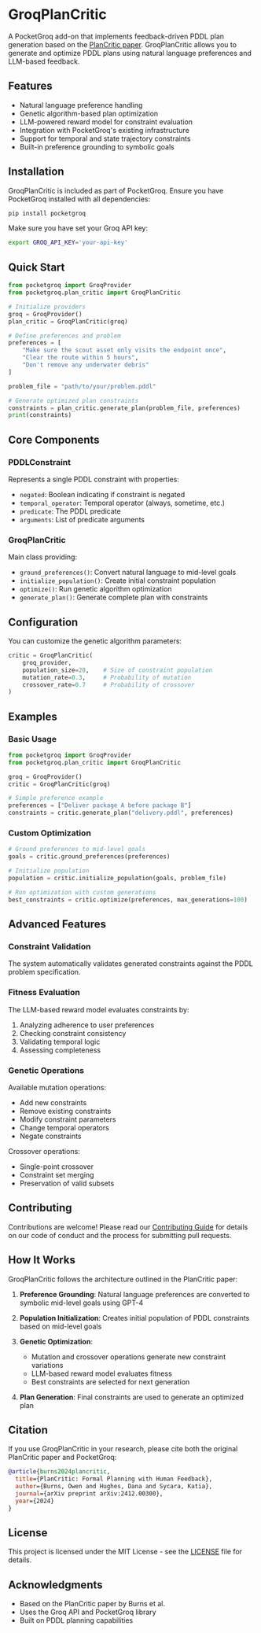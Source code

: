 # GroqPlanCritic

A PocketGroq add-on that implements feedback-driven PDDL plan generation based on the [PlanCritic paper](https://arxiv.org/abs/2412.00300). GroqPlanCritic allows you to generate and optimize PDDL plans using natural language preferences and LLM-based feedback.

## Features

- Natural language preference handling
- Genetic algorithm-based plan optimization
- LLM-powered reward model for constraint evaluation
- Integration with PocketGroq's existing infrastructure
- Support for temporal and state trajectory constraints
- Built-in preference grounding to symbolic goals

## Installation

GroqPlanCritic is included as part of PocketGroq. Ensure you have PocketGroq installed with all dependencies:

```bash
pip install pocketgroq
```

Make sure you have set your Groq API key:

```bash
export GROQ_API_KEY='your-api-key'
```

## Quick Start

```python
from pocketgroq import GroqProvider
from pocketgroq.plan_critic import GroqPlanCritic

# Initialize providers
groq = GroqProvider()
plan_critic = GroqPlanCritic(groq)

# Define preferences and problem
preferences = [
    "Make sure the scout asset only visits the endpoint once",
    "Clear the route within 5 hours",
    "Don't remove any underwater debris"
]

problem_file = "path/to/your/problem.pddl"

# Generate optimized plan constraints
constraints = plan_critic.generate_plan(problem_file, preferences)
print(constraints)
```

## Core Components

### PDDLConstraint

Represents a single PDDL constraint with properties:
- `negated`: Boolean indicating if constraint is negated
- `temporal_operator`: Temporal operator (always, sometime, etc.)
- `predicate`: The PDDL predicate
- `arguments`: List of predicate arguments

### GroqPlanCritic

Main class providing:
- `ground_preferences()`: Convert natural language to mid-level goals
- `initialize_population()`: Create initial constraint population
- `optimize()`: Run genetic algorithm optimization
- `generate_plan()`: Generate complete plan with constraints

## Configuration

You can customize the genetic algorithm parameters:

```python
critic = GroqPlanCritic(
    groq_provider,
    population_size=20,    # Size of constraint population
    mutation_rate=0.3,     # Probability of mutation
    crossover_rate=0.7     # Probability of crossover
)
```

## Examples

### Basic Usage

```python
from pocketgroq import GroqProvider
from pocketgroq.plan_critic import GroqPlanCritic

groq = GroqProvider()
critic = GroqPlanCritic(groq)

# Simple preference example
preferences = ["Deliver package A before package B"]
constraints = critic.generate_plan("delivery.pddl", preferences)
```

### Custom Optimization

```python
# Ground preferences to mid-level goals
goals = critic.ground_preferences(preferences)

# Initialize population
population = critic.initialize_population(goals, problem_file)

# Run optimization with custom generations
best_constraints = critic.optimize(preferences, max_generations=100)
```

## Advanced Features

### Constraint Validation

The system automatically validates generated constraints against the PDDL problem specification.

### Fitness Evaluation

The LLM-based reward model evaluates constraints by:
1. Analyzing adherence to user preferences
2. Checking constraint consistency
3. Validating temporal logic
4. Assessing completeness

### Genetic Operations

Available mutation operations:
- Add new constraints
- Remove existing constraints
- Modify constraint parameters
- Change temporal operators
- Negate constraints

Crossover operations:
- Single-point crossover
- Constraint set merging
- Preservation of valid subsets

## Contributing

Contributions are welcome! Please read our [Contributing Guide](CONTRIBUTING.md) for details on our code of conduct and the process for submitting pull requests.

## How It Works

GroqPlanCritic follows the architecture outlined in the PlanCritic paper:

1. **Preference Grounding**: Natural language preferences are converted to symbolic mid-level goals using GPT-4

2. **Population Initialization**: Creates initial population of PDDL constraints based on mid-level goals

3. **Genetic Optimization**: 
   - Mutation and crossover operations generate new constraint variations
   - LLM-based reward model evaluates fitness
   - Best constraints are selected for next generation

4. **Plan Generation**: Final constraints are used to generate an optimized plan

## Citation

If you use GroqPlanCritic in your research, please cite both the original PlanCritic paper and PocketGroq:

```bibtex
@article{burns2024plancritic,
  title={PlanCritic: Formal Planning with Human Feedback},
  author={Burns, Owen and Hughes, Dana and Sycara, Katia},
  journal={arXiv preprint arXiv:2412.00300},
  year={2024}
}
```

## License

This project is licensed under the MIT License - see the [LICENSE](LICENSE) file for details.

## Acknowledgments

- Based on the PlanCritic paper by Burns et al.
- Uses the Groq API and PocketGroq library
- Built on PDDL planning capabilities